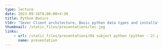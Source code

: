 ```yaml
---
type: lecture
date: 2023-09-16T8:00:00+4:30
title: Python Basics
tldr: "Sever Client architecture, Basic python data types and installation"
thumbnail: /static_files/presentations/lec.jpg
links: 
    - url: /static_files/presentations/04 subject python (python - 2).pptx
      name: presentation
---
```


